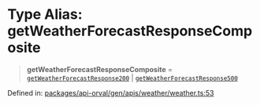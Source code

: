 # Type Alias: getWeatherForecastResponseComposite

> **getWeatherForecastResponseComposite** = [`getWeatherForecastResponse200`](getWeatherForecastResponse200.md) \| [`getWeatherForecastResponse500`](getWeatherForecastResponse500.md)

Defined in: [packages/api-orval/gen/apis/weather/weather.ts:53](https://github.com/the-inconvenience-store/mono-example/blob/a3e1f4667d455f254c4a536af743fc2dff215781/packages/api-orval/gen/apis/weather/weather.ts#L53)
